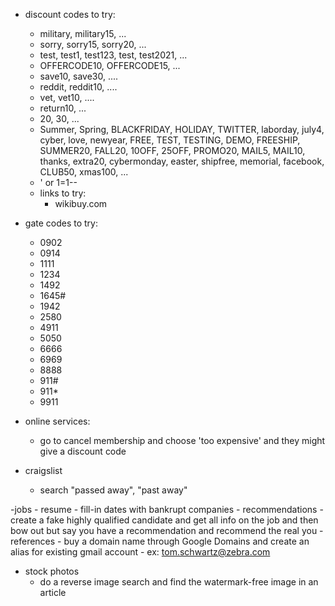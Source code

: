 - discount codes to try:
    - military, military15, ...
    - sorry, sorry15, sorry20, ...
    - test, test1, test123, test<Year>, test2021, ...
    - OFFERCODE10, OFFERCODE15, ...
    - save10, save30, ....
    - reddit, reddit10, ....
    - vet, vet10, ....
    - return10, ...
    - 20, 30, ...
    - Summer, Spring, BLACKFRIDAY, HOLIDAY, TWITTER, laborday, july4, cyber, love, newyear, FREE, TEST, TESTING, DEMO, FREESHIP, SUMMER20, FALL20, 10OFF, 25OFF, PROMO20, MAIL5, MAIL10, thanks, extra20, cybermonday, easter, shipfree, memorial, facebook, CLUB50, xmas100, ...
    - ' or 1=1--
    - links to try:
        - wikibuy.com

- gate codes to try:
    - 0902
    - 0914
    - 1111
    - 1234
    - 1492
    - 1645#
    - 1942
    - 2580
    - 4911
    - 5050
    - 6666
    - 6969
    - 8888
    - 911#
    - 911*
    - 9911

- online services:
    - go to cancel membership and choose 'too expensive' and they might give a discount code

- craigslist
    - search "passed away", "past away"

-jobs
    - resume
        - fill-in dates with bankrupt companies
    - recommendations
        - create a fake highly qualified candidate and get all info on the job and then bow out but say you have a recommendation and recommend the real you
    - references
        - buy a domain name through Google Domains and create an alias for existing gmail account
            - ex: tom.schwartz@zebra.com
    
- stock photos
    - do a reverse image search and find the watermark-free image in an article